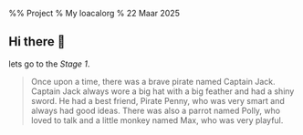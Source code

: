 %% Project
% My loacalorg
% 22 Maar 2025

## Hi there 👋
lets go to the *Stage 1*.
> Once upon a time, there was a brave pirate named Captain Jack. Captain Jack always wore a big hat with a big feather and had a shiny sword. 
He had a best friend, Pirate Penny, who was very smart and always had good ideas. 
There was also a parrot named Polly, who loved to talk and a little monkey named Max, who was very playful.
<!--
**Gelvano7/Gelvano7** is a ✨ _special_ ✨ repository because its `README.md` (this file) appears on your GitHub profile.

Here are some ideas to get you started:

- 🔭 I’m currently working on ...
- 🌱 I’m currently learning ...
- 👯 I’m looking to collaborate on ...
- 🤔 I’m looking for help with ...
- 💬 Ask me about ...
- 📫 How to reach me: ...
- 😄 Pronouns: ...
- ⚡ Fun fact: ...
-->
